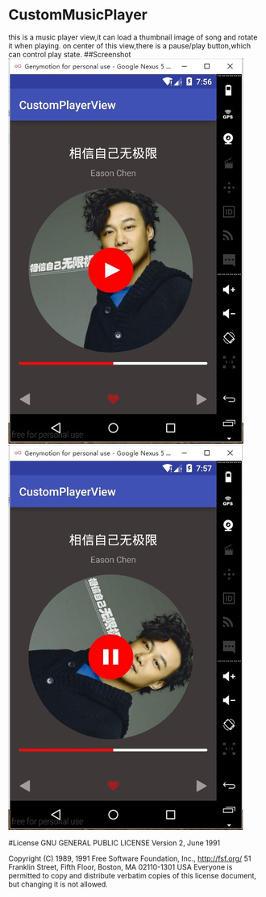 # CustomMusicPlayer
this is a music player view,it can load a thumbnail image of song and rotate it when playing.
on center of this view,there is a pause/play button,which can control play state.
##Screenshot
![Image text](https://raw.githubusercontent.com/fallblank/CustomMusicPlayer/master/Screenshot/screenshot1.JPG)![Image text](https://raw.githubusercontent.com/fallblank/CustomMusicPlayer/master/Screenshot/screenshot2.JPG)


#License
                    GNU GENERAL PUBLIC LICENSE
                       Version 2, June 1991

 Copyright (C) 1989, 1991 Free Software Foundation, Inc., <http://fsf.org/>
 51 Franklin Street, Fifth Floor, Boston, MA 02110-1301 USA
 Everyone is permitted to copy and distribute verbatim copies
 of this license document, but changing it is not allowed.
